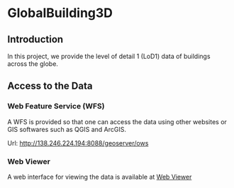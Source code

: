 # GlobalBuilding3D

## Introduction
In this project, we provide the level of detail 1 (LoD1) data of buildings across the globe.

## Access to the Data
### Web Feature Service (WFS)
A WFS is provided so that one can access the data using other websites or GIS softwares such as QGIS and ArcGIS.

Url: http://138.246.224.194:8088/geoserver/ows

### Web Viewer
A web interface for viewing the data is available at [Web Viewer](http://138.246.224.194/)

